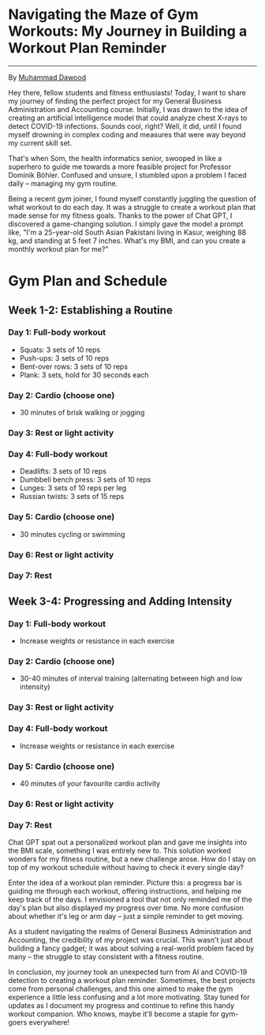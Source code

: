 # Navigating the Maze of Gym Workouts: My Journey in Building a Workout Plan Reminder
---------------------------------------------------------

By [Muhammad Dawood](https://github.com/mdawoodaslam)


Hey there, fellow students and fitness enthusiasts! Today, I want to share my journey of finding the perfect project for my General Business Administration and Accounting course. Initially, I was drawn to the idea of creating an artificial intelligence model that could analyze chest X-rays to detect COVID-19 infections. Sounds cool, right? Well, it did, until I found myself drowning in complex coding and measures that were way beyond my current skill set.

That's when Som, the health informatics senior, swooped in like a superhero to guide me towards a more feasible project for Professor Dominik Böhler. Confused and unsure, I stumbled upon a problem I faced daily – managing my gym routine.

Being a recent gym joiner, I found myself constantly juggling the question of what workout to do each day. It was a struggle to create a workout plan that made sense for my fitness goals. Thanks to the power of Chat GPT, I discovered a game-changing solution. I simply gave the model a prompt like, "I'm a 25-year-old South Asian Pakistani living in Kasur, weighing 88 kg, and standing at 5 feet 7 inches. What's my BMI, and can you create a monthly workout plan for me?"
# Gym Plan and Schedule

## Week 1-2: Establishing a Routine

### Day 1: Full-body workout
- Squats: 3 sets of 10 reps
- Push-ups: 3 sets of 10 reps
- Bent-over rows: 3 sets of 10 reps
- Plank: 3 sets, hold for 30 seconds each

### Day 2: Cardio (choose one)
- 30 minutes of brisk walking or jogging

### Day 3: Rest or light activity

### Day 4: Full-body workout
- Deadlifts: 3 sets of 10 reps
- Dumbbell bench press: 3 sets of 10 reps
- Lunges: 3 sets of 10 reps per leg
- Russian twists: 3 sets of 15 reps

### Day 5: Cardio (choose one)
- 30 minutes cycling or swimming

### Day 6: Rest or light activity

### Day 7: Rest

## Week 3-4: Progressing and Adding Intensity

### Day 1: Full-body workout
- Increase weights or resistance in each exercise

### Day 2: Cardio (choose one)
- 30-40 minutes of interval training (alternating between high and low intensity)

### Day 3: Rest or light activity

### Day 4: Full-body workout
- Increase weights or resistance in each exercise

### Day 5: Cardio (choose one)
- 40 minutes of your favourite cardio activity

### Day 6: Rest or light activity

### Day 7: Rest

Chat GPT spat out a personalized workout plan and gave me insights into the BMI scale, something I was entirely new to. This solution worked wonders for my fitness routine, but a new challenge arose. How do I stay on top of my workout schedule without having to check it every single day?

Enter the idea of a workout plan reminder. Picture this: a progress bar is guiding me through each workout, offering instructions, and helping me keep track of the days. I envisioned a tool that not only reminded me of the day's plan but also displayed my progress over time. No more confusion about whether it's leg or arm day – just a simple reminder to get moving.

As a student navigating the realms of General Business Administration and Accounting, the credibility of my project was crucial. This wasn't just about building a fancy gadget; it was about solving a real-world problem faced by many – the struggle to stay consistent with a fitness routine.

In conclusion, my journey took an unexpected turn from AI and COVID-19 detection to creating a workout plan reminder. Sometimes, the best projects come from personal challenges, and this one aimed to make the gym experience a little less confusing and a lot more motivating. Stay tuned for updates as I document my progress and continue to refine this handy workout companion. Who knows, maybe it'll become a staple for gym-goers everywhere!
